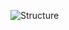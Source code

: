![Structure](https://user-images.githubusercontent.com/80808104/115010418-071fb400-9ecb-11eb-8c59-9cd3d2ae3232.png)

